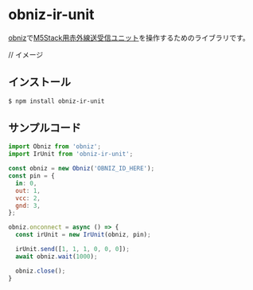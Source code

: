 # obniz-ir-unit

[obniz](https://obniz.com/ja/)で[M5Stack用赤外線送受信ユニット](https://www.switch-science.com/catalog/5699/)を操作するためのライブラリです。

// イメージ

## インストール

```bash
$ npm install obniz-ir-unit
```

## サンプルコード

```javascript
import Obniz from 'obniz';
import IrUnit from 'obniz-ir-unit';

const obniz = new Obniz('OBNIZ_ID_HERE');
const pin = {
  in: 0,
  out: 1,
  vcc: 2,
  gnd: 3,
};

obniz.onconnect = async () => {
  const irUnit = new IrUnit(obniz, pin);

  irUnit.send([1, 1, 1, 0, 0, 0]);
  await obniz.wait(1000);

  obniz.close();
}
```
